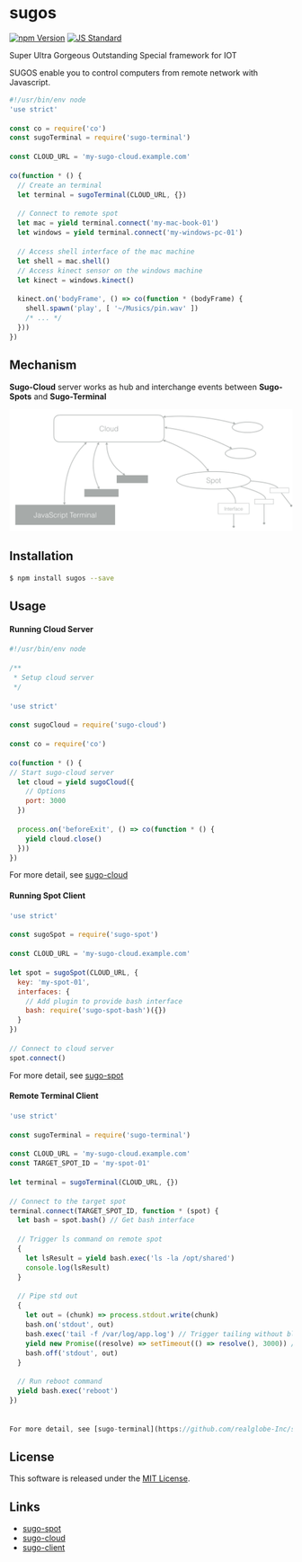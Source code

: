 sugos
==========

<!---
This file is generated by ape-tmpl. Do not update manually.
--->

<!-- Badge Start -->
<a name="badges"></a>

[![npm Version][bd_npm_shield_url]][bd_npm_url]
[![JS Standard][bd_standard_shield_url]][bd_standard_url]

[bd_repo_url]: https://github.com/realglobe-Inc/sugos
[bd_travis_url]: http://travis-ci.org/realglobe-Inc/sugos
[bd_travis_shield_url]: http://img.shields.io/travis/realglobe-Inc/sugos.svg?style=flat
[bd_license_url]: https://github.com/realglobe-Inc/sugos/blob/master/LICENSE
[bd_codeclimate_url]: http://codeclimate.com/github/realglobe-Inc/sugos
[bd_codeclimate_shield_url]: http://img.shields.io/codeclimate/github/realglobe-Inc/sugos.svg?style=flat
[bd_codeclimate_coverage_shield_url]: http://img.shields.io/codeclimate/coverage/github/realglobe-Inc/sugos.svg?style=flat
[bd_gemnasium_url]: https://gemnasium.com/realglobe-Inc/sugos
[bd_gemnasium_shield_url]: https://gemnasium.com/realglobe-Inc/sugos.svg
[bd_npm_url]: http://www.npmjs.org/package/sugos
[bd_npm_shield_url]: http://img.shields.io/npm/v/sugos.svg?style=flat
[bd_standard_url]: http://standardjs.com/
[bd_standard_shield_url]: https://img.shields.io/badge/code%20style-standard-brightgreen.svg

<!-- Badge End -->


<!-- Description Start -->
<a name="description"></a>

Super Ultra Gorgeous Outstanding Special framework for IOT

<!-- Description End -->


<!-- Overview Start -->
<a name="overview"></a>


SUGOS enable you to control computers from remote network with Javascript.  

```javascript
#!/usr/bin/env node
'use strict'

const co = require('co')
const sugoTerminal = require('sugo-terminal')

const CLOUD_URL = 'my-sugo-cloud.example.com'

co(function * () {
  // Create an terminal
  let terminal = sugoTerminal(CLOUD_URL, {})

  // Connect to remote spot
  let mac = yield terminal.connect('my-mac-book-01')
  let windows = yield terminal.connect('my-windows-pc-01')

  // Access shell interface of the mac machine
  let shell = mac.shell()
  // Access kinect sensor on the windows machine
  let kinect = windows.kinect()

  kinect.on('bodyFrame', () => co(function * (bodyFrame) {
    shell.spawn('play', [ '~/Musics/pin.wav' ])
    /* ... */
  }))
})


```



<!-- Overview End -->


<!-- Sections Start -->
<a name="sections"></a>

<!-- Section from "doc/guides/00.Mechanisms.md.hbs" Start -->

<a name="section-doc-guides-00-mechanisms-md"></a>
Mechanism
-----

**Sugo-Cloud** server works as hub and interchange events between
**Sugo-Spots** and **Sugo-Terminal**


![Structure Image](./doc/images/structure.png)


<!-- Section from "doc/guides/00.Mechanisms.md.hbs" End -->

<!-- Section from "doc/guides/01.Installation.md.hbs" Start -->

<a name="section-doc-guides-01-installation-md"></a>
Installation
-----

```bash
$ npm install sugos --save
```


<!-- Section from "doc/guides/01.Installation.md.hbs" End -->

<!-- Section from "doc/guides/02.Usage.md.hbs" Start -->

<a name="section-doc-guides-02-usage-md"></a>
Usage
---------

#### Running Cloud Server

```javascript
#!/usr/bin/env node

/**
 * Setup cloud server
 */

'use strict'

const sugoCloud = require('sugo-cloud')

const co = require('co')

co(function * () {
// Start sugo-cloud server
  let cloud = yield sugoCloud({
    // Options
    port: 3000
  })

  process.on('beforeExit', () => co(function * () {
    yield cloud.close()
  }))
})

```

For more detail, see [sugo-cloud](https://github.com/realglobe-Inc/sugo-cloud)

#### Running Spot Client

```javascript
'use strict'

const sugoSpot = require('sugo-spot')

const CLOUD_URL = 'my-sugo-cloud.example.com'

let spot = sugoSpot(CLOUD_URL, {
  key: 'my-spot-01',
  interfaces: {
    // Add plugin to provide bash interface
    bash: require('sugo-spot-bash')({})
  }
})

// Connect to cloud server
spot.connect()

```
For more detail, see [sugo-spot](https://github.com/realglobe-Inc/sugo-spot)


#### Remote Terminal Client

```javascript
'use strict'

const sugoTerminal = require('sugo-terminal')

const CLOUD_URL = 'my-sugo-cloud.example.com'
const TARGET_SPOT_ID = 'my-spot-01'

let terminal = sugoTerminal(CLOUD_URL, {})

// Connect to the target spot
terminal.connect(TARGET_SPOT_ID, function * (spot) {
  let bash = spot.bash() // Get bash interface

  // Trigger ls command on remote spot
  {
    let lsResult = yield bash.exec('ls -la /opt/shared')
    console.log(lsResult)
  }

  // Pipe std out
  {
    let out = (chunk) => process.stdout.write(chunk)
    bash.on('stdout', out)
    bash.exec('tail -f /var/log/app.log') // Trigger tailing without blocking
    yield new Promise((resolve) => setTimeout(() => resolve(), 3000)) // Block for duration
    bash.off('stdout', out)
  }

  // Run reboot command
  yield bash.exec('reboot')
})


For more detail, see [sugo-terminal](https://github.com/realglobe-Inc/sugo-terminal)
```



<!-- Section from "doc/guides/02.Usage.md.hbs" End -->


<!-- Sections Start -->


<!-- LICENSE Start -->
<a name="license"></a>

License
-------
This software is released under the [MIT License](https://github.com/realglobe-Inc/sugos/blob/master/LICENSE).

<!-- LICENSE End -->


<!-- Links Start -->
<a name="links"></a>

Links
------

+ [sugo-spot](https://github.com/realglobe-Inc/sugo-spot)
+ [sugo-cloud](https://github.com/realglobe-Inc/sugo-cloud)
+ [sugo-client](https://github.com/realglobe-Inc/sugo-client)

<!-- Links End -->
